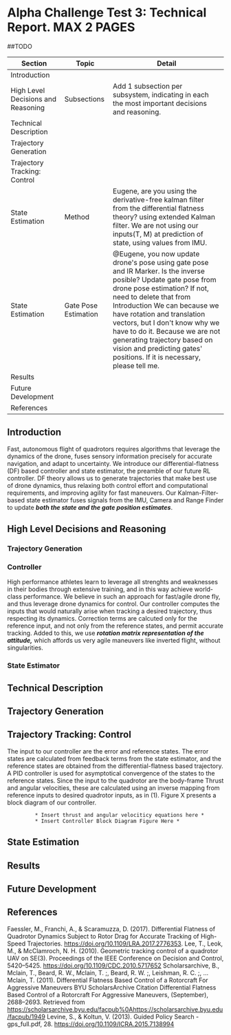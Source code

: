 # Alpha Challenge Test 3: Technical Report. MAX 2 PAGES

##TODO

|Section|Topic|Detail|
|---|---|---|
|Introduction|||
|High Level Decisions and Reasoning| Subsections| Add 1 subsection per subsystem, indicating in each the most important decisions and reasoning.|
|Technical Description|||
|Trajectory Generation|||
|Trajectory Tracking: Control|||
|State Estimation| Method| Eugene, are you using the derivative-free kalman filter from the differential flatness theory? using extended Kalman filter. We are not using our inputs(T, M) at prediction of state, using values from IMU.|
|State Estimation| Gate Pose Estimation| @Eugene, you now update drone's pose using gate pose and IR Marker. Is the inverse posible? Update gate pose from drone pose estimation? If not, need to delete that from Introduction   We can because we have rotation and translation vectors, but I don't know why we have to do it. Because we are not generating trajectory based on vision and predicting gates' positions. If it is necessary, please tell me.|
|Results|||
|Future Development|||
|References|||

## Introduction

Fast, autonomous flight of quadrotors requires algorithms that leverage the dynamics of the drone, fuses sensory information precisely for accurate navigation, and adapt to uncertainty. We introduce our differential-flatness (DF) based controller and state estimator, the preamble of our future RL controller. DF theory allows us to generate trajectories that make best use of drone dynamics, thus relaxing both control effort and computational requirements, and improving agility for fast maneuvers. Our Kalman-Filter-based state estimator fuses signals from the IMU, Camera and Range Finder to update ***both the state and the gate position estimates***.       


## High Level Decisions and Reasoning

### Trajectory Generation

### Controller
High performance athletes learn to leverage all strenghts and weaknesses in their bodies through extensive training, and in this way achieve world-class performance. We believe in such an approach for fast/agile drone fly, and thus leverage drone dynamics for control. Our controller computes the inputs that would naturally arise when tracking a desired trajectory, thus respecting its dynamics. Correction terms are calcuted only for the reference input, and not only from the reference states, and permit accurate tracking. Added to this, we use ***rotation matrix representation of the attitude,*** which affords us very agile maneuvers like inverted flight, without singularities. 

### State Estimator

## Technical Description



## Trajectory Generation

## Trajectory Tracking: Control

The input to our controller are the error and reference states. The error states are calculated from feedback terms from the state estimator, and the reference states are obtained from the differential-flatness based trajectory. A PID controller is used for asymptotical convergence of the states to the reference states. Since the input to the quadrotor are the body-frame Thrust and angular velocities, these are calculated using an inverse mapping from reference inputs to desired quadrotor inputs, as in (1). Figure X presents a block diagram of our controller. 

             * Insert thrust and angular velociticy equations here *
             * Insert Controller Block Diagram Figure Here *






## State Estimation

## Results

## Future Development

## References
Faessler, M., Franchi, A., & Scaramuzza, D. (2017). Differential Flatness of Quadrotor Dynamics Subject to Rotor Drag for Accurate Tracking of High-Speed Trajectories. https://doi.org/10.1109/LRA.2017.2776353.
Lee, T., Leok, M., & McClamroch, N. H. (2010). Geometric tracking control of a quadrotor UAV on SE(3). Proceedings of the IEEE Conference on Decision and Control, 5420–5425. https://doi.org/10.1109/CDC.2010.5717652
Scholarsarchive, B., Mclain, T., Beard, R. W., Mclain, T. ;, Beard, R. W. ;, Leishman, R. C. ;, … Mclain, T. (2011). Differential Flatness Based Control of a Rotorcraft For Aggressive Maneuvers BYU ScholarsArchive Citation Differential Flatness Based Control of a Rotorcraft For Aggressive Maneuvers, (September), 2688–2693. Retrieved from https://scholarsarchive.byu.edu/facpub%0Ahttps://scholarsarchive.byu.edu/facpub/1949
Levine, S., & Koltun, V. (2013). Guided Policy Search - gps_full.pdf, 28. https://doi.org/10.1109/ICRA.2015.7138994




